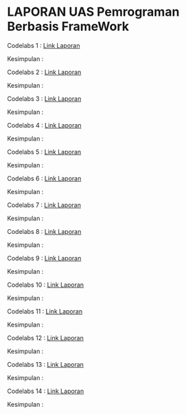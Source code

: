 # LAPORAN UAS Pemrograman Berbasis FrameWork
 

Codelabs 1  : [Link Laporan](../../docs/01_pengantar/01.md)

Kesimpulan  :

Codelabs 2  : [Link Laporan](../../docs/02_hello_world/02.md)

Kesimpulan  :

Codelabs 3  : [Link Laporan](../../docs/03_konsep_reactjs/03.md)

Kesimpulan  :

Codelabs 4  : [Link Laporan](../../docs/04_konsep_reactjs_part2/04.md)

Kesimpulan  :

Codelabs 5  : [Link Laporan](../../docs/05_API_dan_React_Router_di_ReactJS/05.md)

Kesimpulan  :

Codelabs 6  : [Link Laporan](../../docs/06_React_Reduct/06.md)

Kesimpulan  :

Codelabs 7  : [Link Laporan](../../docs/07_Context_dan_HOC/07.md)

Kesimpulan  :

Codelabs 8  : [Link Laporan](../../docs/08_UTS/08.md)

Kesimpulan  :

Codelabs 9  : [Link Laporan](../../docs/09_Global_Api_Hooks/09.md)

Kesimpulan  :

Codelabs 10 : [Link Laporan](../../docs/10_Firebase_React/10.md)

Kesimpulan  :

Codelabs 11 : [Link Laporan](../../docs/11_Redux_Thunk/11.md)

Kesimpulan  :

Codelabs 12 : [Link Laporan](../../docs/12_crud_Firebase/12.md)

Kesimpulan  :

Codelabs 13 : [Link Laporan](../../docs/13_Pengenalan_Quasar_Framework/13.md)

Kesimpulan  :

Codelabs 14 : [Link Laporan](../../docs/14_quasar_directives_components/14.md)

Kesimpulan  :